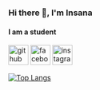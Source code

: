 ### Hi there 👋, I'm Insana
#### I am a student



[<img src='https://cdn.jsdelivr.net/npm/simple-icons@3.0.1/icons/github.svg' alt='github' height='40'>](https://github.com/insana343)  [<img src='https://cdn.jsdelivr.net/npm/simple-icons@3.0.1/icons/facebook.svg' alt='facebook' height='40'>](https://www.facebook.com/profile.php?id=100012162731238)  [<img src='https://cdn.jsdelivr.net/npm/simple-icons@3.0.1/icons/instagram.svg' alt='instagram' height='40'>](https://www.instagram.com/i.sha_rahman/)  

[![Top Langs](https://github-readme-stats.vercel.app/api/top-langs/?username=insana343)](https://github.com/anuraghazra/github-readme-stats)

